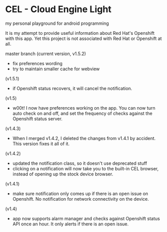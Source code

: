 CEL - Cloud Engine Light
===
my personal playground for android programming

It is my attempt to provide useful information about Red Hat's Openshift with this app. Yet this  project is not associated with Red Hat or
Openshift at all.

master branch (current version, v1.5.2)
- fix preferences wording
- try to maintain smaller cache for webview

(v1.5.1)
- if Openshift status recovers, it will cancel the notification.

(v1.5)
- w00t! I now have preferences working on the app. You can now turn auto check on and off, and set the frequency of checks against the Openshift status server.

(v1.4.3)
- When I merged v1.4.2, I deleted the changes from v1.4.1 by accident. This version fixes it all of it.

(v1.4.2)
- updated the notification class, so it doesn't use deprecated stuff
- clicking on a notification will now take you to the built-in CEL browser, instead of opening up the stock device browser.

(v1.4.1)
- make sure notification only comes up if there is an open issue on Openshift. No notification for network connectivity on the device.

(v1.4)
- app now supports alarm manager and checks against Openshift status API once an hour. It only alerts if there is an open issue.
